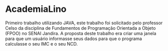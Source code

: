 # AcademiaLino
Primeiro trabalho utilizando JAVA, este trabalho foi solicitado pelo professor Celso da disciplina de Fundamentos de Programação Orientada a Objeto (FPOO) no SENAI Jandira. A proposta deste trabalho era criar uma janela para que um usuário informasse seus dados para que o programa calculasse o seu IMC e o seu NCD.
